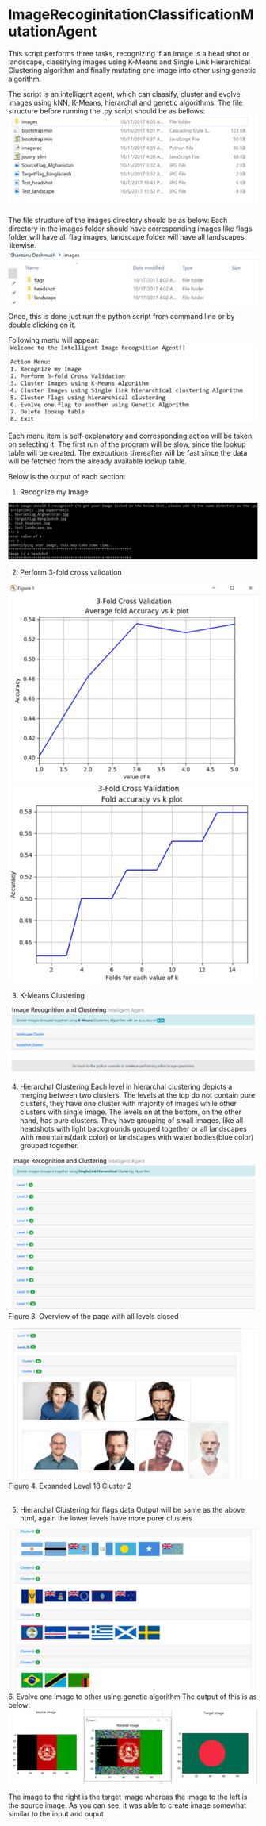 # ImageRecoginitationClassificationMutationAgent
This script performs three tasks, recognizing if an image is a head shot or landscape, classifying images using K-Means and Single Link Hierarchical Clustering algorithm and finally mutating one image into other using genetic algorithm.

The script is an intelligent agent, which can classify, cluster and evolve images using kNN, K-Means, hierarchal and genetic algorithms.
The file structure before running the .py script should be as bellows:
<img src="https://github.com/shantanuspark/ImageRecoginitationClassificationMutationAgent/blob/master/outputImages/parentFolder.png" />

The file structure of the images directory should be as below:
Each directory in the images folder should have corresponding images like flags folder will have all flag images, landscape folder will have all landscapes, likewise.
<img src="https://github.com/shantanuspark/ImageRecoginitationClassificationMutationAgent/blob/master/outputImages/imagesFolder.png" />

Once, this is done just run the python script from command line or by double clicking on it.

Following menu will appear:
<img src="https://github.com/shantanuspark/ImageRecoginitationClassificationMutationAgent/blob/master/outputImages/inputMenu.jpg">
 
Each menu item is self-explanatory and corresponding action will be taken on selecting it.
The first run of the program will be slow, since the lookup table will be created. The executions thereafter will be fast since the data will be fetched from the already available lookup table.

Below is the output of each section:
1.	Recognize my Image
<img src="https://github.com/shantanuspark/ImageRecoginitationClassificationMutationAgent/blob/master/outputImages/imageRecog.png"> 

2.	Perform 3-fold cross validation
<img src="https://github.com/shantanuspark/ImageRecoginitationClassificationMutationAgent/blob/master/outputImages/plot1.png">
<img src="https://github.com/shantanuspark/ImageRecoginitationClassificationMutationAgent/blob/master/outputImages/plot2.png">
 
3.	K-Means Clustering
<img src="https://github.com/shantanuspark/ImageRecoginitationClassificationMutationAgent/blob/master/outputImages/KMeans1.png">
 
4.	Hierarchal Clustering
Each level in hierarchal clustering depicts a merging between two clusters. The levels at the top do not contain pure clusters, they have one cluster with majority of images while other clusters with single image. The levels on at the bottom, on the other hand, has pure clusters. They have grouping of small images, like all headshots with light backgrounds grouped together or all landscapes with mountains(dark color) or landscapes with water bodies(blue color) grouped together.
 <img src="https://github.com/shantanuspark/ImageRecoginitationClassificationMutationAgent/blob/master/outputImages/kmeans.png">
Figure 3. Overview of the page with all levels closed
<br />
<br />

<img src="https://github.com/shantanuspark/ImageRecoginitationClassificationMutationAgent/blob/master/outputImages/hier2.png">
Figure 4. Expanded Level 18  Cluster 2
<br />
<br />

5.	Hierarchal Clustering for flags data
Output will be same as the above html, again the lower levels have more purer clusters
<img src="https://github.com/shantanuspark/ImageRecoginitationClassificationMutationAgent/blob/master/outputImages/hier 3.png">
<br />
6.	Evolve one image to other using genetic algorithm
The output of this is as below:
<img src="https://github.com/shantanuspark/ImageRecoginitationClassificationMutationAgent/blob/master/outputImages/mutationOutput.JPG">
 

The image to the right is the target image whereas the image to the left is the source image.
As you can see, it was able to create image somewhat similar to the input and ouput.
